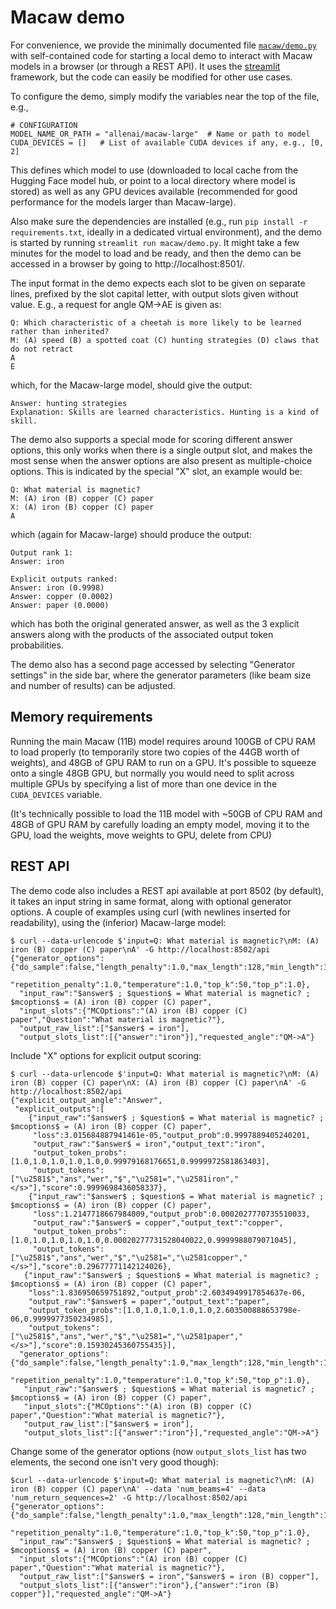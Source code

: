# Macaw demo

For convenience, we provide the minimally documented file [`macaw/demo.py`](macaw/demo.py) with self-contained code 
for starting a local demo to interact with Macaw models in 
a browser (or through a REST API). It uses the [streamlit](https://streamlit.io/) framework, but the code
can easily be modified for other use cases.

To configure the demo, simply modify the variables near the top of the file, e.g.,

```
# CONFIGURATION
MODEL_NAME_OR_PATH = "allenai/macaw-large"  # Name or path to model
CUDA_DEVICES = []   # List of available CUDA devices if any, e.g., [0, 2]
```

This defines which model to use (downloaded to local cache from the Hugging Face model hub, or point to
a local directory where model is stored) as well as any
GPU devices available (recommended for good performance for the models larger than Macaw-large).

Also make sure the dependencies are installed (e.g., run `pip install -r requirements.txt`, ideally in a
dedicated virtual environment), and the demo is started
by running `streamlit run macaw/demo.py`. It might take a few minutes for the model to load and be ready, and
then the demo can be accessed in a browser by going to http://localhost:8501/.

The input format in the demo expects each slot to be given on separate lines, prefixed by the slot capital
letter, with output slots given without value. E.g., a request for angle QM->AE is given as:

```
Q: Which characteristic of a cheetah is more likely to be learned rather than inherited?
M: (A) speed (B) a spotted coat (C) hunting strategies (D) claws that do not retract
A
E
```

which, for the Macaw-large model, should give the output:

```
Answer: hunting strategies
Explanation: Skills are learned characteristics. Hunting is a kind of skill.
```

The demo also supports a special mode for scoring different answer options, this only works when there is a single
output slot, and makes the most sense when the answer options are also present as multiple-choice options. This
is indicated by the special "X" slot, an example would be:

```
Q: What material is magnetic?
M: (A) iron (B) copper (C) paper
X: (A) iron (B) copper (C) paper
A
```
which (again for Macaw-large) should produce the output:

```
Output rank 1:
Answer: iron

Explicit outputs ranked:
Answer: iron (0.9998)
Answer: copper (0.0002)
Answer: paper (0.0000)
```
which has both the original generated answer, as well as the 3 explicit answers along with the products of the 
associated output token probabilities. 

The demo also has a second page accessed by selecting "Generator settings" in the side bar, where the
generator parameters (like beam size and number of results) can be adjusted.


## Memory requirements

Running the main Macaw (11B) model requires around 100GB of CPU RAM to load properly (to temporarily store
two copies of the 44GB worth of weights), and 48GB of GPU RAM to run on 
a GPU. It's possible to squeeze onto a single 48GB GPU, but normally you would need to split across multiple GPUs
by specifying a list of more than one device in the `CUDA_DEVICES` variable.

(It's technically possible to load the 11B model with ~50GB of CPU RAM and 48GB of GPU RAM by carefully loading
an empty model, moving it to the GPU, load the weights, move weights to GPU, delete from CPU)

## REST API

The demo code also includes a REST api available at port 8502 (by default), it takes an input string in same format, along with
optional generator options. A couple of examples using curl (with newlines inserted for readability), using the
(inferior) Macaw-large model:

```
$ curl --data-urlencode $'input=Q: What material is magnetic?\nM: (A) iron (B) copper (C) paper\nA' -G http://localhost:8502/api
{"generator_options":{"do_sample":false,"length_penalty":1.0,"max_length":128,"min_length":1,"num_beams":1,"num_return_sequences":1,  
      "repetition_penalty":1.0,"temperature":1.0,"top_k":50,"top_p":1.0},
  "input_raw":"$answer$ ; $question$ = What material is magnetic? ; $mcoptions$ = (A) iron (B) copper (C) paper",
  "input_slots":{"MCOptions":"(A) iron (B) copper (C) paper","Question":"What material is magnetic?"},
  "output_raw_list":["$answer$ = iron"],
  "output_slots_list":[{"answer":"iron"}],"requested_angle":"QM->A"}
```

Include "X" options for explicit output scoring:
```
$ curl --data-urlencode $'input=Q: What material is magnetic?\nM: (A) iron (B) copper (C) paper\nX: (A) iron (B) copper (C) paper\nA' -G http://localhost:8502/api
{"explicit_output_angle":"Answer",
 "explicit_outputs":[
    {"input_raw":"$answer$ ; $question$ = What material is magnetic? ; $mcoptions$ = (A) iron (B) copper (C) paper",
     "loss":3.015684887941461e-05,"output_prob":0.9997889405240201,
     "output_raw":"$answer$ = iron","output_text":"iron",
     "output_token_probs":[1.0,1.0,1.0,1.0,1.0,0.99979168176651,0.9999972581863403],
     "output_tokens":["\u2581$","ans","wer","$","\u2581=","\u2581iron","</s>"],"score":0.9999698436058337},
    {"input_raw":"$answer$ ; $question$ = What material is magnetic? ; $mcoptions$ = (A) iron (B) copper (C) paper",
     "loss":1.2147718667984009,"output_prob":0.0002027770735510033,
     "output_raw":"$answer$ = copper","output_text":"copper",
     "output_token_probs":[1.0,1.0,1.0,1.0,1.0,0.00020277731528040022,0.9999988079071045],
     "output_tokens":["\u2581$","ans","wer","$","\u2581=","\u2581copper","</s>"],"score":0.29677771142124026},
   {"input_raw":"$answer$ ; $question$ = What material is magnetic? ; $mcoptions$ = (A) iron (B) copper (C) paper",
    "loss":1.836950659751892,"output_prob":2.6034949917854637e-06,
    "output_raw":"$answer$ = paper","output_text":"paper",
    "output_token_probs":[1.0,1.0,1.0,1.0,1.0,2.603500888653798e-06,0.9999977350234985],
    "output_tokens":["\u2581$","ans","wer","$","\u2581=","\u2581paper","</s>"],"score":0.15930245360755435}],
  "generator_options":{"do_sample":false,"length_penalty":1.0,"max_length":128,"min_length":1,"num_beams":1,"num_return_sequences":1,
      "repetition_penalty":1.0,"temperature":1.0,"top_k":50,"top_p":1.0},
   "input_raw":"$answer$ ; $question$ = What material is magnetic? ; $mcoptions$ = (A) iron (B) copper (C) paper",
   "input_slots":{"MCOptions":"(A) iron (B) copper (C) paper","Question":"What material is magnetic?"},
   "output_raw_list":["$answer$ = iron"],
   "output_slots_list":[{"answer":"iron"}],"requested_angle":"QM->A"}
```

Change some of the generator options (now `output_slots_list` has two elements, the second one isn't very good though):
```
$curl --data-urlencode $'input=Q: What material is magnetic?\nM: (A) iron (B) copper (C) paper\nA' --data 'num_beams=4' --data 'num_return_sequences=2' -G http://localhost:8502/api
{"generator_options":{"do_sample":false,"length_penalty":1.0,"max_length":128,"min_length":1,"num_beams":4,"num_return_sequences":2,
    "repetition_penalty":1.0,"temperature":1.0,"top_k":50,"top_p":1.0},
  "input_raw":"$answer$ ; $question$ = What material is magnetic? ; $mcoptions$ = (A) iron (B) copper (C) paper",
  "input_slots":{"MCOptions":"(A) iron (B) copper (C) paper","Question":"What material is magnetic?"},
  "output_raw_list":["$answer$ = iron","$answer$ = iron (B) copper"],
  "output_slots_list":[{"answer":"iron"},{"answer":"iron (B) copper"}],"requested_angle":"QM->A"}
```